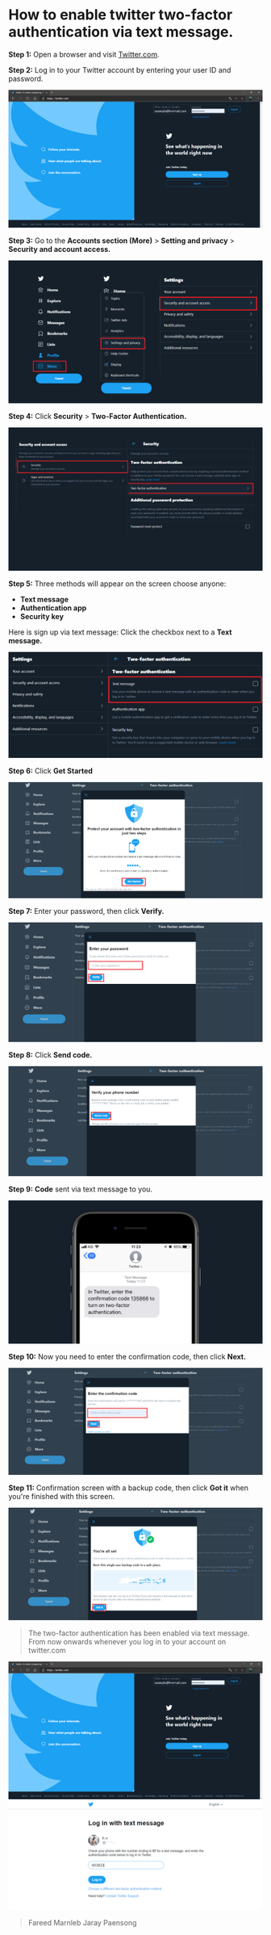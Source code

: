 # How to enable twitter two-factor authentication via text message.

**Step 1:** Open a browser and visit [Twitter.com](https://twitter.com).

**Step 2:** Log in to your Twitter account by entering your user ID and password.

![](images/01.png)

**Step 3:** Go to the **Accounts section (More)** > **Setting and privacy** > **Security and account access.**

![](images/02.png)

**Step 4:** Click **Security** > **Two-Factor Authentication.** 

![](images/03.png) 

**Step 5:** Three methods will appear on the screen choose anyone:
- **Text message**
- **Authentication app**
- **Security key**

Here is sign up via text message: Click the checkbox next to a **Text message.**

![](images/06.png)

**Step 6:** Click **Get Started** 

![](images/07.png)

**Step 7:** Enter your password, then click **Verify.**

![](images/08.png)

**Step 8:** Click **Send code.**

![](images/09.png)

**Step 9:** **Code** sent via text message to you. 

![](images/09-1.png)

**Step 10:**  Now you need to enter the confirmation code,  then click **Next.** 

![](images/10.png)

**Step 11:** Confirmation screen with a backup code, then click **Got it** when you're finished with this screen.

![](images/11.png)

>  The two-factor authentication has been enabled via text message. From now onwards whenever you log in to your account on twitter.com

![](images/13.png)
![](images/14.png)


>  Fareed Marnleb
>  Jaray Paensong
